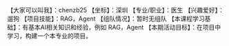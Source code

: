 【大家可以叫我】：chenzb25
【坐标】：深圳
【专业/职业】：医生
【兴趣爱好】：遛狗
【项目技能】：RAG，Agent
【组队情况】：暂时无组队
【本课程学习基础】：有基本AI相关知识和经验，例如 RAG，Agent
【本期活动目标】：在项目中学习，构建一个本专业的项目。